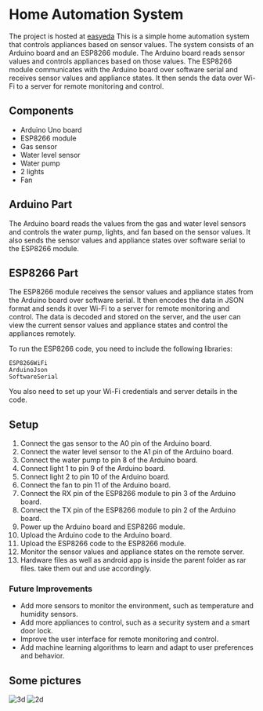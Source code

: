 # Home Automation System
The project is hosted at [easyeda](https://oshwlab.com/krish.shoaib55/home-automation)
This is a simple home automation system that controls appliances based on sensor values. The system consists of an Arduino board and an ESP8266 module. The Arduino board reads sensor values and controls appliances based on those values. The ESP8266 module communicates with the Arduino board over software serial and receives sensor values and appliance states. It then sends the data over Wi-Fi to a server for remote monitoring and control.

## Components
+ Arduino Uno board
+ ESP8266 module
+ Gas sensor
+ Water level sensor
+ Water pump
+ 2 lights
+ Fan

## Arduino Part
The Arduino board reads the values from the gas and water level sensors and controls the water pump, lights, and fan based on the sensor values. It also sends the sensor values and appliance states over software serial to the ESP8266 module.

## ESP8266 Part
The ESP8266 module receives the sensor values and appliance states from the Arduino board over software serial. It then encodes the data in JSON format and sends it over Wi-Fi to a server for remote monitoring and control. The data is decoded and stored on the server, and the user can view the current sensor values and appliance states and control the appliances remotely.

To run the ESP8266 code, you need to include the following libraries:
```
ESP8266WiFi
ArduinoJson
SoftwareSerial
```
You also need to set up your Wi-Fi credentials and server details in the code.

## Setup
1. Connect the gas sensor to the A0 pin of the Arduino board.
2. Connect the water level sensor to the A1 pin of the Arduino board.
3. Connect the water pump to pin 8 of the Arduino board.
4. Connect light 1 to pin 9 of the Arduino board.
5. Connect light 2 to pin 10 of the Arduino board.
6. Connect the fan to pin 11 of the Arduino board.
7. Connect the RX pin of the ESP8266 module to pin 3 of the Arduino board.
8. Connect the TX pin of the ESP8266 module to pin 2 of the Arduino board.
9. Power up the Arduino board and ESP8266 module.
10. Upload the Arduino code to the Arduino board.
11. Upload the ESP8266 code to the ESP8266 module.
12. Monitor the sensor values and appliance states on the remote server.
13. Hardware files as well as android app is inside the parent folder as rar files. take them out and use accordingly. 


### Future Improvements
+ Add more sensors to monitor the environment, such as temperature and humidity sensors.
+ Add more appliances to control, such as a security system and a smart door lock.
+ Improve the user interface for remote monitoring and control.
+ Add machine learning algorithms to learn and adapt to user preferences and behavior.

## Some pictures
![3d](https://github.com/manhoosbilli1/home-automation/assets/36271208/67110e69-fc3b-4b97-bac9-086a1e449937)
![2d](https://github.com/manhoosbilli1/home-automation/assets/36271208/424312cc-0b29-4391-a5c0-b3c392068891)


